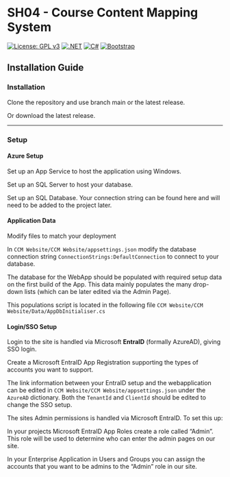 # SH04 - Course Content Mapping System
[![License: GPL v3](https://img.shields.io/badge/License-GPLv3-blue.svg)](LICENSE) 
[![.NET](https://img.shields.io/badge/.NET_8.0-512BD4?logo=dotnet
)](https://dotnet.microsoft.com/en-us/apps/aspnet)
[![C#](https://custom-icon-badges.demolab.com/badge/C%23-%23239120.svg?logo=cshrp&logoColor=white)](#)
[![Bootstrap](https://img.shields.io/badge/Bootstrap-8913fc?logo=bootstrap&logoColor=fff)](#)

## Installation Guide
### Installation
Clone the repository and use branch main or the latest release. 

Or download the latest release.

---
### Setup
#### Azure Setup
Set up an App Service to host the application using Windows.

Set up an SQL Server to host your database.

Set up an SQL Database. Your connection string can be found here and will need to be added to the project later.

#### Application Data
Modify files to match your deployment

In `CCM Website/CCM Website/appsettings.json`
modify the database connection string `ConnectionStrings:DefaultConnection` to connect to your database.

The database for the WebApp should be populated with required setup data on the first build of the App. This data mainly populates the many drop-down lists (which can be later edited via the Admin Page).

This populations script is located in the following file `CCM Website/CCM Website/Data/AppDbInitialiser.cs`

#### Login/SSO Setup
Login to the site is handled via Microsoft **EntraID** (formally AzureAD), giving SSO login.

Create a Microsoft EntraID App Registration supporting the types of accounts you want to support. 

The link information between your EntraID setup and the webapplication can be edited in `CCM Website/CCM Website/appsettings.json` under the `AzureAD` dictionary. Both the `TenantId` and `ClientId` should be edited to change the SSO setup.

The sites Admin permissions is handled via Microsoft EntraID. To set this up:

In your projects Microsoft EntraID App Roles create a role called “Admin”. This role will be used to determine who can enter the admin pages on our site.

In your Enterprise Application in Users and Groups you can assign the accounts that you want to be admins to the “Admin” role in our site.

